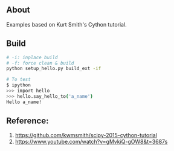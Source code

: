 ## About
Examples based on Kurt Smith's Cython tutorial.

## Build 

```bash
# -i: inplace build 
# -f: force clean & build
python setup_hello.py build_ext -if

# To test
$ ipython
>>> import hello
>>> hello.say_hello_to('a_name')
Hello a_name!
```




## Reference: 
1. https://github.com/kwmsmith/scipy-2015-cython-tutorial
2. https://www.youtube.com/watch?v=gMvkiQ-gOW8&t=3687s

